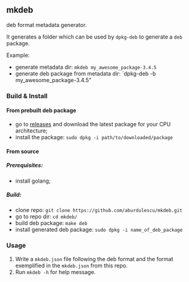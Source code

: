 ## mkdeb
deb format metadata generator.

It generates a folder which can be used by `dpkg-deb` to generate a `deb` package.

Example:
- generate metadata dir: `mkdeb my_awesome_package-3.4.5`
- generate deb package from metadata dir: `dpkg-deb -b my_awesome_package-3.4.5"

### Build & Install
#### From prebuilt deb package
- go to [releases](https://github.com/aburdulescu/mkdeb/releases) and download the latest package for your CPU architecture;
- install the package: `sudo dpkg -i path/to/downloaded/package`
#### From source
##### Prerequisites:
- install golang;
##### Build:
- clone repo: `git clone https://github.com/aburdulescu/mkdeb.git`
- go to repo dir: `cd mkdeb/`
- build deb package: `make deb`
- install generated deb package: `sudo dpkg -i name_of_deb_package`
### Usage
1. Write a `mkdeb.json` file following the deb format and the format exemplified in the `mkdeb.json` from this repo.
2. Run `mkdeb -h` for help message.
